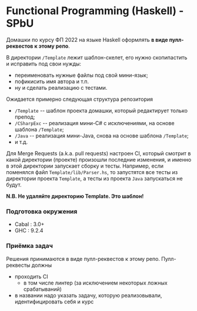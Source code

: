 # Functional Programming (Haskell) - SPbU

Домашки по курсу ФП 2022 на языке Haskell оформлять **в виде пулл-реквестов к этому репо**.

В директории `/Template` лежит шаблон-скелет, его нужно скопипастить и исправить под свои нужды:
- переименовать нужные файлы под свой мини-язык;
- пофикисить имя автора и т.п.
- ну и сделать реализацию с тестами.

Ожидается примерно следующая структура репозитория
- `/Template` -- шаблон проекта домашки, который редактирует только препод;
- `/CSharpExc` -- реализация мини-С# c исключениями, на основе шаблона `/Template`;
- `/Java` -- реализация мини-Java, снова на основе шаблона `/Template`;
- и т.д.

Для Merge Requests (a.k.a. pull requests) настроен CI, который смотрит в какой директории (проекте) произошли последние изменения,
и именно в этой директории запускает сборку и тесты.
Например, если поменялся файл `Template/lib/Parser.hs`, то запустятся все тесты из директории проекта `Template`,
а тесты из проекта `Java` запускаться не будут.

**N.B. Не удаляйте директорию Template. Это шаблон!**

### Подготовка окружения

- Cabal : 3.0+
- GHC : 9.2.4

### Приёмка задач

Решения принимаются в виде пулл-реквестов к этому репо. Пулл-реквесты должны
* проходить CI
  * в том числе линтер (за исключением некоторых ложных срабатываний)
* в названии надо указать задачу, которую реализовывали, идентифицировать себя и курс
